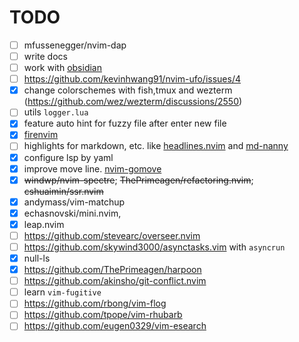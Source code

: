 # TODO
- [ ] mfussenegger/nvim-dap
- [ ] write docs
- [ ] work with [obsidian](https://github.com/epwalsh/obsidian.nvim)
- [ ] <https://github.com/kevinhwang91/nvim-ufo/issues/4>
- [x] change colorschemes with fish,tmux and wezterm (https://github.com/wez/wezterm/discussions/2550)
- [ ] utils `logger.lua`
- [x] feature auto hint for fuzzy file after enter new file
- [x] [firenvim](https://github.com/glacambre/firenvim)
- [ ] highlights for markdown, etc. like [headlines.nvim](https://github.com/lukas-reineke/headlines.nvim) and [md-nanny](https://github.com/nvim-zh/md-nanny)
- [x] configure lsp by yaml
- [x] improve move line. [nvim-gomove](https://github.com/booperlv/nvim-gomove)
- [x] ~~windwp/nvim-spectre~~; ~~ThePrimeagen/refactoring.nvim~~; ~~cshuaimin/ssr.nvim~~
- [x] andymass/vim-matchup
- [x] echasnovski/mini.nvim,
- [x] leap.nvim
- [ ] https://github.com/stevearc/overseer.nvim
- [ ] https://github.com/skywind3000/asynctasks.vim with `asyncrun`
- [x] null-ls
- [x] https://github.com/ThePrimeagen/harpoon
- [ ] https://github.com/akinsho/git-conflict.nvim
- [ ] learn `vim-fugitive`
- [ ] https://github.com/rbong/vim-flog
- [ ] https://github.com/tpope/vim-rhubarb
- [ ] https://github.com/eugen0329/vim-esearch
